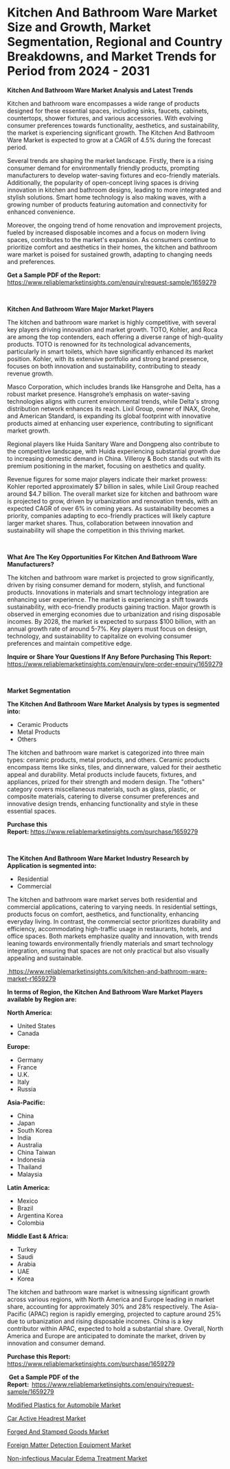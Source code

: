 <p><h1>Kitchen And Bathroom Ware Market Size and Growth, Market Segmentation, Regional and Country Breakdowns, and Market Trends for Period from 2024 -  2031</h1></p><p><strong>Kitchen And Bathroom Ware Market Analysis and Latest Trends</strong></p>
<p><p>Kitchen and bathroom ware encompasses a wide range of products designed for these essential spaces, including sinks, faucets, cabinets, countertops, shower fixtures, and various accessories. With evolving consumer preferences towards functionality, aesthetics, and sustainability, the market is experiencing significant growth. The Kitchen And Bathroom Ware Market is expected to grow at a CAGR of 4.5% during the forecast period. </p><p>Several trends are shaping the market landscape. Firstly, there is a rising consumer demand for environmentally friendly products, prompting manufacturers to develop water-saving fixtures and eco-friendly materials. Additionally, the popularity of open-concept living spaces is driving innovation in kitchen and bathroom designs, leading to more integrated and stylish solutions. Smart home technology is also making waves, with a growing number of products featuring automation and connectivity for enhanced convenience.</p><p>Moreover, the ongoing trend of home renovation and improvement projects, fueled by increased disposable incomes and a focus on modern living spaces, contributes to the market's expansion. As consumers continue to prioritize comfort and aesthetics in their homes, the kitchen and bathroom ware market is poised for sustained growth, adapting to changing needs and preferences.</p></p>
<p><strong>Get a Sample PDF of the Report:&nbsp;</strong> <a href="https://www.reliablemarketinsights.com/enquiry/request-sample/1659279?utm_campaign=1551&utm_medium=2&utm_source=Github&utm_content=ia&utm_term=12102024&utm_id=kitchen-and-bathroom-ware">https://www.reliablemarketinsights.com/enquiry/request-sample/1659279</a></p>
<p>&nbsp;</p>
<p><strong>Kitchen And Bathroom Ware Major Market Players</strong></p>
<p><p>The kitchen and bathroom ware market is highly competitive, with several key players driving innovation and market growth. TOTO, Kohler, and Roca are among the top contenders, each offering a diverse range of high-quality products. TOTO is renowned for its technological advancements, particularly in smart toilets, which have significantly enhanced its market position. Kohler, with its extensive portfolio and strong brand presence, focuses on both innovation and sustainability, contributing to steady revenue growth.</p><p>Masco Corporation, which includes brands like Hansgrohe and Delta, has a robust market presence. Hansgrohe’s emphasis on water-saving technologies aligns with current environmental trends, while Delta's strong distribution network enhances its reach. Lixil Group, owner of INAX, Grohe, and American Standard, is expanding its global footprint with innovative products aimed at enhancing user experience, contributing to significant market growth.</p><p>Regional players like Huida Sanitary Ware and Dongpeng also contribute to the competitive landscape, with Huida experiencing substantial growth due to increasing domestic demand in China. Villeroy & Boch stands out with its premium positioning in the market, focusing on aesthetics and quality.</p><p>Revenue figures for some major players indicate their market prowess: Kohler reported approximately $7 billion in sales, while Lixil Group reached around $4.7 billion. The overall market size for kitchen and bathroom ware is projected to grow, driven by urbanization and renovation trends, with an expected CAGR of over 6% in coming years. As sustainability becomes a priority, companies adapting to eco-friendly practices will likely capture larger market shares. Thus, collaboration between innovation and sustainability will shape the competition in this thriving market.</p></p>
<p>&nbsp;</p>
<p><strong>What Are The Key Opportunities For Kitchen And Bathroom Ware Manufacturers?</strong></p>
<p><p>The kitchen and bathroom ware market is projected to grow significantly, driven by rising consumer demand for modern, stylish, and functional products. Innovations in materials and smart technology integration are enhancing user experience. The market is experiencing a shift towards sustainability, with eco-friendly products gaining traction. Major growth is observed in emerging economies due to urbanization and rising disposable incomes. By 2028, the market is expected to surpass $100 billion, with an annual growth rate of around 5-7%. Key players must focus on design, technology, and sustainability to capitalize on evolving consumer preferences and maintain competitive edge.</p></p>
<p><strong>Inquire or Share Your Questions If Any Before Purchasing This Report:</strong> <a href="https://www.reliablemarketinsights.com/enquiry/pre-order-enquiry/1659279?utm_campaign=1551&utm_medium=2&utm_source=Github&utm_content=ia&utm_term=12102024&utm_id=kitchen-and-bathroom-ware">https://www.reliablemarketinsights.com/enquiry/pre-order-enquiry/1659279</a></p>
<p>&nbsp;</p>
<p><strong>Market Segmentation</strong></p>
<p><strong>The Kitchen And Bathroom Ware Market Analysis by types is segmented into:</strong></p>
<p><ul><li>Ceramic Products</li><li>Metal Products</li><li>Others</li></ul></p>
<p><p>The kitchen and bathroom ware market is categorized into three main types: ceramic products, metal products, and others. Ceramic products encompass items like sinks, tiles, and dinnerware, valued for their aesthetic appeal and durability. Metal products include faucets, fixtures, and appliances, prized for their strength and modern design. The "others" category covers miscellaneous materials, such as glass, plastic, or composite materials, catering to diverse consumer preferences and innovative design trends, enhancing functionality and style in these essential spaces.</p></p>
<p><strong>Purchase this Report:&nbsp;</strong><a href="https://www.reliablemarketinsights.com/purchase/1659279?utm_campaign=1551&utm_medium=2&utm_source=Github&utm_content=ia&utm_term=12102024&utm_id=kitchen-and-bathroom-ware">https://www.reliablemarketinsights.com/purchase/1659279</a></p>
<p>&nbsp;</p>
<p><strong>The Kitchen And Bathroom Ware Market Industry Research by Application is segmented into:</strong></p>
<p><ul><li>Residential</li><li>Commercial</li></ul></p>
<p><p>The kitchen and bathroom ware market serves both residential and commercial applications, catering to varying needs. In residential settings, products focus on comfort, aesthetics, and functionality, enhancing everyday living. In contrast, the commercial sector prioritizes durability and efficiency, accommodating high-traffic usage in restaurants, hotels, and office spaces. Both markets emphasize quality and innovation, with trends leaning towards environmentally friendly materials and smart technology integration, ensuring that spaces are not only practical but also visually appealing and sustainable.</p></p>
<p><a href="https://www.reliablemarketinsights.com/kitchen-and-bathroom-ware-market-r1659279?utm_campaign=1551&utm_medium=2&utm_source=Github&utm_content=ia&utm_term=12102024&utm_id=kitchen-and-bathroom-ware">&nbsp;https://www.reliablemarketinsights.com/kitchen-and-bathroom-ware-market-r1659279</a></p>
<p><strong>In terms of Region, the Kitchen And Bathroom Ware Market Players available by Region are:</strong></p>
<p>
    <p> <strong> North America: </strong>
        <ul>
            <li>United States</li>
            <li>Canada</li>
        </ul>
        </p> 
    <p> <strong> Europe: </strong>
        <ul>
            <li>Germany</li>
            <li>France</li>
            <li>U.K.</li>
            <li>Italy</li>
            <li>Russia</li>
        </ul>
        </p> 
    <p> <strong> Asia-Pacific: </strong>
        <ul>
            <li>China</li>
            <li>Japan</li>
            <li>South Korea</li>
            <li>India</li>
            <li>Australia</li>
            <li>China Taiwan</li>
            <li>Indonesia</li>
            <li>Thailand</li>
            <li>Malaysia</li>
        </ul>
        </p> 
    <p> <strong> Latin America: </strong>
        <ul>
            <li>Mexico</li>
            <li>Brazil</li>
            <li>Argentina Korea</li>
            <li>Colombia</li>
        </ul>
        </p> 
    <p> <strong> Middle East & Africa: </strong>
        <ul>
            <li>Turkey</li>
            <li>Saudi</li>
            <li>Arabia</li>
            <li>UAE</li>
            <li>Korea</li>
        </ul>
    </p>
    </p>
<p><p>The kitchen and bathroom ware market is witnessing significant growth across various regions, with North America and Europe leading in market share, accounting for approximately 30% and 28% respectively. The Asia-Pacific (APAC) region is rapidly emerging, projected to capture around 25% due to urbanization and rising disposable incomes. China is a key contributor within APAC, expected to hold a substantial share. Overall, North America and Europe are anticipated to dominate the market, driven by innovation and consumer demand.</p></p>
<p><strong>Purchase this Report: </strong><a href="https://www.reliablemarketinsights.com/purchase/1659279?utm_campaign=1551&utm_medium=2&utm_source=Github&utm_content=ia&utm_term=12102024&utm_id=kitchen-and-bathroom-ware">https://www.reliablemarketinsights.com/purchase/1659279</a></p>
<p>&nbsp;<strong>Get a Sample PDF of the Report:&nbsp;&nbsp;</strong><a href="https://www.reliablemarketinsights.com/enquiry/request-sample/1659279?utm_campaign=1551&utm_medium=2&utm_source=Github&utm_content=ia&utm_term=12102024&utm_id=kitchen-and-bathroom-ware">https://www.reliablemarketinsights.com/enquiry/request-sample/1659279</a></p>
<p><strong></strong></p>
<p><p><a href="https://www.linkedin.com/pulse/modified-plastics-automobile-industry-analysis-report-its-market-soqxc?utm_campaign=1551&utm_medium=2&utm_source=Github&utm_content=ia&utm_term=12102024&utm_id=kitchen-and-bathroom-ware">Modified Plastics for Automobile Market</a></p><p><a href="https://www.linkedin.com/pulse/market-dynamics-future-trends-global-car-active-headrest-mjsac?utm_campaign=1551&utm_medium=2&utm_source=Github&utm_content=ia&utm_term=12102024&utm_id=kitchen-and-bathroom-ware">Car Active Headrest Market</a></p><p><a href="https://github.com/JosephineMcguire65/Market-Research-Report-List-1/blob/main/forged-and-stamped-goods-market.md?utm_campaign=1551&utm_medium=2&utm_source=Github&utm_content=ia&utm_term=12102024&utm_id=kitchen-and-bathroom-ware">Forged And Stamped Goods Market</a></p><p><a href="https://www.linkedin.com/pulse/market-insights-global-foreign-matter-detection-equipment-forecast-94gze?utm_campaign=1551&utm_medium=2&utm_source=Github&utm_content=ia&utm_term=12102024&utm_id=kitchen-and-bathroom-ware">Foreign Matter Detection Equipment Market</a></p><p><a href="https://github.com/sakalstgliemsk/Market-Research-Report-List-1/blob/main/non-infectious-macular-edema-treatment-market.md?utm_campaign=1551&utm_medium=2&utm_source=Github&utm_content=ia&utm_term=12102024&utm_id=kitchen-and-bathroom-ware">Non-infectious Macular Edema Treatment Market</a></p></p>